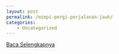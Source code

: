 ```yaml
---
layout: post
permalink: /mimpi-pergi-perjalanan-jauh/
categories:
    - Uncategorized
---
```


[Baca Selengkapnya](/07)